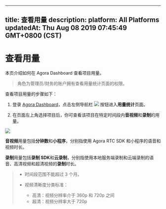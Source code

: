 
---
title: 查看用量
description: 
platform: All Platforms
updatedAt: Thu Aug 08 2019 07:45:49 GMT+0800 (CST)
---
# 查看用量
本页介绍如何在 Agora Dashboard 查看项目用量。

> 角色为管理员/财务的账户拥有查看用量统计页面的权限。

查看项目用量的步骤如下：

1. 登录 [Agora Dashboard](https://dashboard.agora.io/)，点击左侧导航栏 ![](https://web-cdn.agora.io/docs-files/1551250582235) 按钮进入**用量统计**页面。

2. 在页面左上角选择项目后，你可查看该项目在特定时间段内**音视频**和**录制**的用量。

![](https://web-cdn.agora.io/docs-files/1563961854199)

**音视频**用量包括**分钟数**和**小程序**，分别指使用 Agora RTC SDK 和小程序的语音和视频时长。

**录制**用量包括**录制 SDK**和**云录制**，分别指使用本地服务端录制和云端录制的语音、高清视频和超清视频的**录制**时长。

>- 时间段范围不能超过 3 个月。
>
> - 视频清晰度分类标准：
> 	- 高清：视频分辨率介于 360p 和 720p 之间
> 	- 超清：视频分辨率大于 720p 



